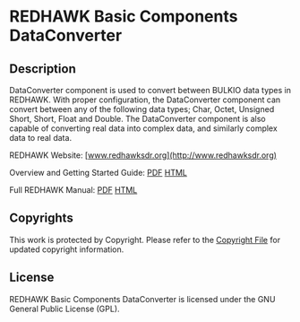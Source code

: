 # REDHAWK Basic Components DataConverter
 
## Description

DataConverter component is used to convert between BULKIO data types in REDHAWK.  With proper configuration, the DataConverter component can convert between any of the following data types; Char, Octet, Unsigned Short, Short, Float and Double.  The DataConverter component is also capable of converting real data into complex data, and similarly complex data to real data.

REDHAWK Website: [www.redhawksdr.org](http://www.redhawksdr.org)

Overview and Getting Started Guide: [PDF](http://sourceforge.net/projects/redhawksdr/files/redhawk-doc/1.10.1/REDHAWK_Overview_v1.10.1.pdf/download "PDF") [HTML](http://redhawksdr.github.com/Documentation/gettingstarted/main.html "HTML")

Full REDHAWK Manual: [PDF](http://sourceforge.net/projects/redhawksdr/files/redhawk-doc/1.10.1/REDHAWK_Manual_v1.10.1.pdf/download "PDF") [HTML](http://redhawksdr.github.com/Documentation/main.html "HTML")
 
## Copyrights

This work is protected by Copyright. Please refer to the [Copyright File](COPYRIGHT) for updated copyright information.

## License

REDHAWK Basic Components DataConverter is licensed under the GNU General Public License (GPL).



